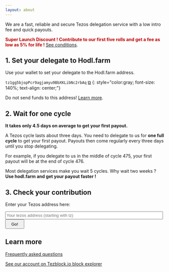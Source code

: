 ```yaml
---
layout: about
---
```


<script src="{{ base.url | prepend: site.url }}/assets/js/clipboard-polyfill.promise.js"></script>
We are a fast, reliable and secure Tezos delegation service with a low intro fee and quick payouts.

<span style="color:#bf0000;font-weight:bold;">Super Launch Discount ! Contribute to our first five rolls and get a fee as low as 5% for life ! </span> [See conditions](faq#what-are-the-terms-of-your-super-launch-discount-).

## 1. Set your delegate to Hodl.farm

Use your wallet to set your delegate to the Hodl.farm address.

`tz1gg5bjopPcr9agjamyu9BbXKLibNc2rbAq`  <a href="#!" onclick="clipboard.writeText('tz1gg5bjopPcr9agjamyu9BbXKLibNc2rbAq');">⧉</a>
{: style="color:gray; font-size: 140%; text-align: center;"}

Do not send funds to this address! [Learn more](faq#what-is-delegation-).

## 2. Wait for one cycle

**It takes only 4.5 days on average to get your first payout.**

A Tezos cycle lasts about three days. You need to delegate to us for **one full cycle** to get your first payout. Payouts then come regularly every three days until you stop delegating.

For example, if you delegate to us in the middle of cycle 475, your first payout will be at the end of cycle 476.

Most delegation services make you wait 5 cycles. Why wait two weeks ? **Use hodl.farm and get your payout faster !**

## 3. Check your contribution

Enter your Tezos address here:

<input type="text" id="tezos_address" rows="800" placeholder="Your tezos address (starting with tz)">
<button onclick="window.location='payouts/'+getInputValue()+'.html';">Go!</button>

<style>
input[type="text"] {
    width: 500px;
    height: 25px;
}
button {
    width: 60px;
    height: 30px;
}
</style>

<script>
    function getInputValue(){
        // Selecting the input element and get its value 
        var inputVal = document.getElementById("tezos_address").value;
        
        // Displaying the value
        return inputVal;
    }
</script>

## Learn more

[Frequently asked questions](faq)

[See our account on Tezblock.io block explorer](https://tezblock.io/account/tz1gg5bjopPcr9agjamyu9BbXKLibNc2rbAq)
